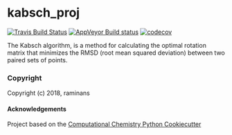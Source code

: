 kabsch_proj
==============================
[//]: # (Badges)
[![Travis Build Status](https://travis-ci.org/REPLACE_WITH_OWNER_ACCOUNT/kabsch_proj.png)](https://travis-ci.org/REPLACE_WITH_OWNER_ACCOUNT/kabsch_proj)
[![AppVeyor Build status](https://ci.appveyor.com/api/projects/status/REPLACE_WITH_APPVEYOR_LINK/branch/master?svg=true)](https://ci.appveyor.com/project/REPLACE_WITH_OWNER_ACCOUNT/kabsch_proj/branch/master)
[![codecov](https://codecov.io/gh/REPLACE_WITH_OWNER_ACCOUNT/kabsch_proj/branch/master/graph/badge.svg)](https://codecov.io/gh/REPLACE_WITH_OWNER_ACCOUNT/kabsch_proj/branch/master)

The Kabsch algorithm, is a method for calculating the optimal rotation matrix that minimizes the RMSD (root mean squared deviation) between two paired sets of points.

### Copyright

Copyright (c) 2018, raminans


#### Acknowledgements
 
Project based on the 
[Computational Chemistry Python Cookiecutter](https://github.com/choderalab/cookiecutter-python-comp-chem)
